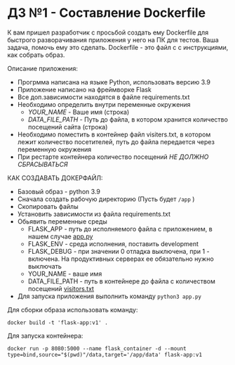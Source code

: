# ДЗ №1 - Составление Dockerfile

К вам пришел разработчик с просьбой создать ему Dockerfile для быстрого
разворачивания приложения у него на ПК для тестов. Ваша задача, помочь ему
это сделать.  Dockerfile - это файл с с 
инструкциями, как собрать образ. 

Описание приложения: 
* Прогрмма написана на языке Python, использовать версию 3.9
* Приложение написано на фреймворке Flask
* Все доп.зависимости находятся в файле requirements.txt
* Необходимо определить внутри переменные окружения 
  * _YOUR_NAME_ - Ваше имя (строка)
  * _DATA_FILE_PATH_ - Путь до файла, в котором хранится количество посещений сайта (строка)
* Необходимо поместить в контейнер файл visiters.txt, в котором лежит количество посетителей, путь до файла передается через переменную окружения
* При рестарте контейнера количество посещений *НЕ ДОЛЖНО СБРАСЫВАТЬСЯ*

КАК СОЗДАВАТЬ ДОКЕРФАЙЛ:
* Базовый образ - python 3.9
* Сначала создать рабочую директорию (Пусть будет `/app` )
* Скопировать файлы
* Установить зависимости из файла requirements.txt
* Обьявить переменные среды 
  * FLASK_APP - путь до исполняемого файла с приложением, в нашем случае [app.py](app.py)
  * FLASK_ENV - среда исполнения, поставить development
  * FLASK_DEBUG - при значении 0 отладка выключена, при 1 - включена. На продуктивных серверах ее обязательно нужно выключать
  * YOUR_NAME - ваше имя
  * DATA_FILE_PATH - путь в контейнере до файла с количеством посещений [visitors.txt](data/visiters.txt)
* Для запуска приложения выполнить команду `python3 app.py`

Для сборки образа использовать команду:
```shell
docker build -t 'flask-app:v1' .
```

Для запуска контейнера: 
```shell
docker run -p 8080:5000 --name flask_container -d --mount type=bind,source="$(pwd)"/data,target='/app/data' flask-app:v1
```
